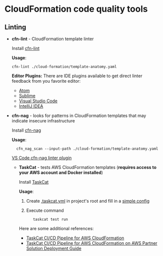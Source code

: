 
# CloudFormation code quality tools

## Linting

- **cfn-lint** - CloudFormation template linter

  Install [cfn-lint](https://github.com/aws-cloudformation/cfn-lint)

  **Usage**:

  ```shell
  cfn-lint ./cloud-formation/template-anatomy.yaml
  ```

  **Editor Plugins:**
  There are IDE plugins available to get direct linter feedback from you favorite editor:

    - [Atom](https://atom.io/packages/atom-cfn-lint)
    - [Sublime](https://packagecontrol.io/packages/SublimeLinter-contrib-cloudformation)
    - [Visual Studio Code](https://marketplace.visualstudio.com/items?itemName=kddejong.vscode-cfn-lint)
    - [IntelliJ IDEA](https://plugins.jetbrains.com/plugin/10973-cfn-lint)

- **cfn-nag** - looks for patterns in CloudFormation templates that may indicate insecure infrastructure
  
  Install [cfn-nag](https://github.com/stelligent/cfn_nag)

  **Usage**:
  
  ```shell
    cfn_nag_scan --input-path ./cloud-formation/template-anatomy.yaml
  ```

  [VS Code cfn-nag linter plugin](https://marketplace.visualstudio.com/items?itemName=eastman.vscode-cfn-nag)

  - **TaskCat** - tests AWS CloudFormation templates (**requires access to your AWS account and Docker installed**)
  
    Install [TaskCat](https://aws-ia.github.io/taskcat/docs/INSTALLATION/)
  
    **Usage**:
    1. Create [.taskcat.yml](.taskcat.yml) in project's root and fill in a [simple config](https://aws-ia.github.io/taskcat/docs/usage/GENERAL_USAGE/)
    2. Execute command 
        
       ```shell
          taskcat test run
        ```
    Here are some additional references:
    - [TaskCat CI/CD Pipeline for AWS CloudFormation](https://aws.amazon.com/solutions/implementations/taskcat-ci/)
    - [TaskCat CI/CD Pipeline for AWS CloudFormation on AWS Partner Solution Deployment Guide](https://aws-ia.github.io/cfn-ps-taskcat-ci/)


